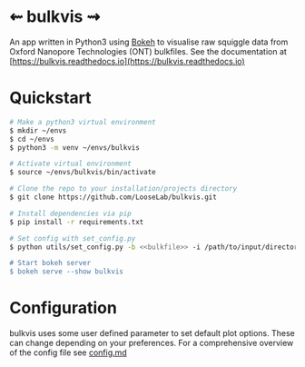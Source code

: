 ⇜ bulkvis ⇝
============

An app written in Python3 using [Bokeh](https://github.com/bokeh/bokeh/) to visualise raw squiggle data from Oxford Nanopore Technologies (ONT) bulkfiles. 
See the documentation at [https://bulkvis.readthedocs.io](https://bulkvis.readthedocs.io)

Quickstart
==========
```bash
# Make a python3 virtual environment
$ mkdir ~/envs
$ cd ~/envs
$ python3 -m venv ~/envs/bulkvis

# Activate virtual environment
$ source ~/envs/bulkvis/bin/activate

# Clone the repo to your installation/projects directory
$ git clone https://github.com/LooseLab/bulkvis.git

# Install dependencies via pip
$ pip install -r requirements.txt

# Set config with set_config.py
$ python utils/set_config.py -b <<bulkfile>> -i /path/to/input/directory -e /path/to/export/directory

# Start bokeh server
$ bokeh serve --show bulkvis
```

Configuration
=============
bulkvis uses some user defined parameter to set default plot options. 
These can change depending on your preferences. For a comprehensive overview
of the config file see [config.md](config.md)
